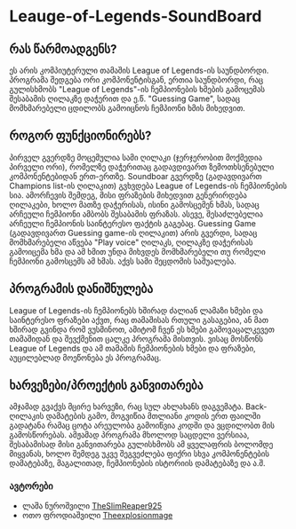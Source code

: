 # Leauge-of-Legends-SoundBoard
## რას წარმოადგენს?
ეს არის კომპიუტერული თამაშის League of Legends-ის საუნდბორდი.
პროგრამა შედგება ორი კომპონენტისგან, ერთია საუნდბორდი, რაც გულისხმობს "League of Legends"-ის ჩემპიონების ხმების გამოცემას
შესაბამის ღილაკზე დაჭერით და ე.წ. "Guessing Game", სადაც მომხმარებელი ცდილობს გამოიცნოს ჩემპიონი ხმის მიხედვით.
## როგორ ფუნქციონირებს? 
პირველ გვერდზე მოცემულია სამი ღილაკი (ჯერჯერობით მოქმედია პირველი ორი), რომელზე დაჭერითაც გადავდივართ ზემოთხსენებული
კომპონენტებიდან ერთ-ერთზე. Soundboar გვერდზე (გადავდივართ Champions list-ის ღილაკით) გვხვდება League of Legends-ის
ჩემპიონების სია. ამორჩევის შემდეგ, მისი ფრაზების მიხედვით გენერირდება ღილაკები, ხოლო მათზე დაჭერისას, ისინი გამოსცემენ ხმას,
სადაც არჩეული ჩემპიონი ამბობს შესაბამის ფრაზას. ასევე, შესაძლებელია არჩეული ჩემპიონის საინტერესო ფაქტის გაგებაც.
Guessing Game (გადავდივართ Guessing game-ის ღილაკით) არის გვერდი, სადაც მომხმარებელი აწვება "Play voice" ღილაკს, ღილაკზე
დაჭერისას გამოიცემა ხმა და ამ ხმით უნდა მიხვდეს მომხმარებელი თუ რომელი ჩემპიონი გამოსცემს ამ ხმას. აქვს სამი შეცდომის საშუალება.
## პროგრამის დანიშნულება 
League of Legends-ის ჩემპიონებს ხშირად ძალიან ლამაზი ხმები და საინტერესო ფრაზები აქვთ, რაც თამაშისას რთული გასაგებია, ან მათ
ხშირად გვინდა რომ ვუსმინოთ, ამიტომ ჩვენ ეს ხმები გამოვაცალკევეთ თამაშიდან და შევქმენით ცალკე პროგრამა მისთვის. 
ვისაც მოსწონს League of Legends და ამ თამაშის ჩემპიონების ხმები და ფრაზები, აუცილებლად მოეწონება ეს პროგრამაც.
## ხარვეზები/პროექტის განვითარება 
ამჯამად გვაქვს მცირე ხარვეზი, რაც სულ ახლახანს დაგვემატა. Back-ღილაკის დამატების გამო, მოგვიწია მთლიანი კოდის ერთ ფაილში გადატანა
რამაც ცოტა არეულობა გამოიწვია კოდში და ვცდილობთ მის გამოსწორებას.
ამჟამად პროგრამა მხოლოდ საცდელი ვერსიაა, შესაბამისად მისი განვითარება გულისხმობს ამ ყველაფრის ბოლომდე მიყვანას, ხოლო შემდეგ 
უკვე შეგვეძლება ფიქრი სხვა კომპონენტების დამატებაზე, მაგალითად, ჩემპიონების ისტორიის დამატებაზე და ა.შ.
### ავტორები
- ლაშა ნუროშვილი [TheSlimReaper925](https://github.com/TheSlimReaper925)  
- ოთო ფროდიაშვილი [Theexplosionmage](https://github.com/Theexplosionmage)
